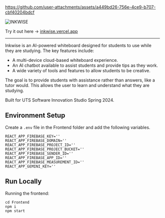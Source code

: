 


https://github.com/user-attachments/assets/a449bd26-756e-4ce9-b707-cbf40204bdcf


![INKWISE](https://github.com/jacobmoses10/2024SIS_Team18/blob/main/Frontend/src/assets/inkwise_logo3.png)



Try it out here → [inkwise.vercel.app](https://inkwise.vercel.app/)

---
Inkwise is an AI-powered whiteboard designed for students to use while they are studying. The key features include:

- A multi-device cloud-based whiteboard experience.
- An AI chatbot available to assist students and provide tips as they work.
- A wide variety of tools and features to allow students to be creative.

The goal is to provide students with assistance rather than answers, like a tutor would. This allows the user to learn and understand what they are studying.
 
Built for UTS Software Innovation Studio Spring 2024.

## Environment Setup
Create a `.env` file in the Frontend folder and add the following variables.
```
REACT_APP_FIREBASE_KEY=''
REACT_APP_FIREBASE_DOMAIN=''
REACT_APP_FIREBASE_PROJECT_ID=''
REACT_APP_FIREBASE_PROJECT_BUCKET=''
REACT_APP_FIREBASE_SENDER_ID=''
REACT_APP_FIREBASE_APP_ID=''
REACT_APP_FIREBASE_MEASUREMENT_ID=''
REACT_APP_GEMINI_KEY=''
```

## Run Locally
Running the frontend:
```
cd Frontend
npm i
npm start
```
